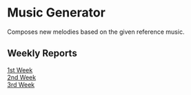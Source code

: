 # Music Generator
Composes new melodies based on the given reference music.
## Weekly Reports
[1st Week](https://github.com/sohvip/tiralabra/blob/main/documentation/weekly_reports/weekly_report_1.md)  
[2nd Week](https://github.com/sohvip/tiralabra/blob/main/documentation/weekly_reports/weekly_report_2.md)  
[3rd Week](https://github.com/sohvip/tiralabra/blob/main/documentation/weekly_reports/weekly_report_3.md)

